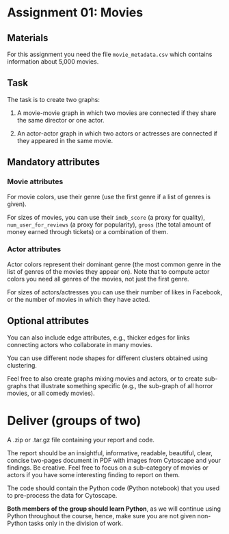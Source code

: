 # Assignment 01: Movies

## Materials

For this assignment you need the file `movie_metadata.csv` which contains information about 5,000 movies.

## Task

The task is to create two graphs:

1. A movie-movie graph in which two movies are connected if they share the same director or one actor.

2. An actor-actor graph in which two actors or actresses are connected if they appeared in the same movie.

## Mandatory attributes

### Movie attributes

For movie colors, use their genre (use the first genre if a list of genres is given).

For sizes of movies, you can use their `imdb_score` (a proxy for quality), `num_user_for_reviews` (a proxy for popularity),  `gross` (the total amount of money earned through tickets) or a combination of them.

### Actor attributes

Actor colors represent their dominant genre (the most common genre in the list of genres of the movies they appear on). Note that to compute actor colors you need all genres of the movies, not just the first genre.

For sizes of actors/actresses you can use their number of likes in Facebook, or the number of movies in which they have acted.

## Optional attributes

You can also include edge attributes, e.g., thicker edges for links connecting actors who collaborate in many movies.

You can use different node shapes for different clusters obtained using clustering.

Feel free to also create graphs mixing movies and actors, or to create sub-graphs that illustrate something specific (e.g., the sub-graph of all horror movies, or all comedy movies).

# Deliver (groups of two)

A .zip or .tar.gz file containing your report and code.

The report should be an insightful, informative, readable, beautiful, clear, concise two-pages document in PDF with images from Cytoscape and your findings. Be creative. Feel free to focus on a sub-category of movies or actors if you have some interesting finding to report on them.

The code should contain the Python code (Python notebook) that you used to pre-process the data for Cytoscape.

**Both members of the group should learn Python**, as we will continue using Python throughout the course, hence, make sure you are not given non-Python tasks only in the division of work.
